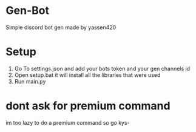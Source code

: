 # Gen-Bot
Simple discord bot gen made by yassen420

# Setup
1. Go To settings.json and add your bots token and your gen channels id
2. Open setup.bat it will install all the libraries that were used
3. Run main.py

# dont ask for premium command
im too lazy to do a premium command so go kys-